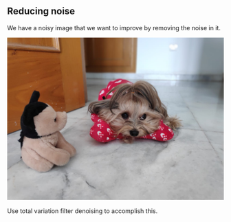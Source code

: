 ## Reducing noise

We have a noisy image that we want to improve by removing the noise in it.

![Small cute puppy](../i/4.jpeg)

<!-- Preloaded as `noisy_image`. -->

Use total variation filter denoising to accomplish this.
<!-- 
### Instructions

- Import the `denoise_tv_chambolle` function from its module.

- Apply total variation filter denoising.

- Show the original noisy and the resulting denoised image.
 -->